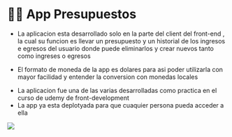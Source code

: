 <h1>🧑‍🚀​ App Presupuestos</h1>
<ul>
  <li><p>La aplicacion esta desarrollado solo en la parte del client del front-end , la cual su funcion es llevar un presupuesto y un historial de los ingresos
e egresos del usuario donde puede eliminarlos y crear nuevos tanto como ingreses o egresos </p></Li>
  <li><p>El formato de moneda de la app es dolares para asi poder utilizarla con mayor facilidad y entender la conversion con monedas locales</p></li>
  <li>La aplicacion fue una de las varias desarrolladas como practica en el curso de udemy de front-development </li>
  <li>La app ya esta deplotyada para que cuaquier persona pueda acceder a ella</li>
</ul>
<img src='https://user-images.githubusercontent.com/97969138/177870186-a21452f0-0a64-4054-ad80-5e3717137076.png'><img>
